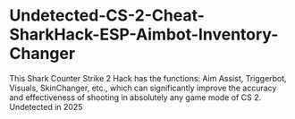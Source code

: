 # Undetected-CS-2-Cheat-SharkHack-ESP-Aimbot-Inventory-Changer
This Shark Counter Strike 2 Hack has the functions: Aim Assist, Triggerbot, Visuals, SkinChanger, etc., which can significantly improve the accuracy and effectiveness of shooting in absolutely any game mode of CS 2.  Undetected in 2025
